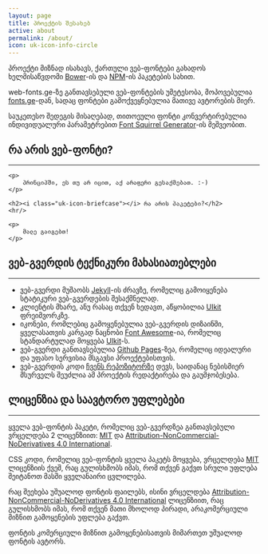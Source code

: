 ```yaml
---
layout: page
title: პროექტის შესახებ
active: about
permalink: /about/
icon: uk-icon-info-circle
---
```


<p>
    პროექტი მიზნად ისახავს, ქართული ვებ-ფონტები გახადოს ხელმისაწვდომი <a class="uk-link uk-link-primary" href="http://bower.io/" target="_blank" rel="nofollow">Bower</a>-ის და <a class="uk-link uk-link-primary" href="https://www.npmjs.com/" target="_blank" rel="nofollow">NPM</a>-ის პაკეტების სახით.
</p>

<p>
    web-fonts.ge-ზე განთავსებული ვებ-ფონტების უმეტესობა, მოპოვებულია <a class="uk-link uk-link-primary" href="http://fonts.ge/" target="_blank" rel="nofollow">fonts.ge</a>-დან, სადაც ფონტები გამოქვეყნებულია მათივე ავტორების მიერ.
</p>

<p>
    საუკეთესო შედეგის მისაღებად, თითოეული ფონტი კონვერტირებულია ინდივიდუალური პარამეტრებით <a class="uk-link uk-link-primary"  href="http://www.fontsquirrel.com/tools/webfont-generator" target="_blank" rel="nofollow">Font Squirrel Generator</a>-ის მეშვეობით.
</p>

<div class="uk-hidden">
    <h2><i class="uk-icon-font"></i> რა არის ვებ-ფონტი?</h2>
    <hr/>

    <p>
        პრინციპში, ეს თუ არ იცით, აქ არაფერი გესაქმებათ. :-)
    </p>

    <h2><i class="uk-icon-briefcase"></i> რა არის პაკეტები?</h2>
    <hr/>

    <p>
        მალე გაიგებთ!
    </p>
</div>

<h2><i class="uk-icon-cogs"></i> ვებ-გვერდის ტექნიკური მახასიათებლები</h2>
<hr/>


<ul>
    <li>ვებ-გვერდი მუშაობს <a class="uk-link uk-link-primary" href="https://jekyllrb.com/" target="_blank" rel="nofollow">Jekyll</a>-ის ძრავზე, რომელიც გამოიყენება სტატიკური ვებ-გვერდების შესაქმნელად.</li>
    <li>კლიენტის მხარე, ანუ რასაც თქვენ ხედავთ, აწყობილია <a class="uk-link uk-link-primary" href="http://getuikit.com/" target="_blank" rel="nofollow">UIkit</a> ფრეიმვორკზე.</li>
    <li>იკონები, რომლებიც გამოყენებულია ვებ-გვერდის დიზაინში, ყველასათვის კარგად ნაცნობი <a class="uk-link uk-link-primary" href="http://fontawesome.io/" target="_blank" rel="nofollow">Font Awesome</a>-ია, რომელიც სტანდარტულად მოყვება
        <a class="uk-link uk-link-primary" href="http://getuikit.com/docs/icon.html" target="_blank" rel="nofollow">UIkit</a>-ს.</li>
    <li>ვებ-გვერდი განთავსებულია <a class="uk-link uk-link-primary" href="https://pages.github.com/" target="_blank" rel="nofollow">Github Pages</a>-ზეა, რომელიც იდეალური და უფასო სერვისია მსგავსი პროექტებისთვის.</li>
    <li>ვებ-გვერდის კოდი <a class="uk-link uk-link-primary" href="https://github.com/web-fonts/web-fonts.github.io" target="_blank" rel="nofollow">ჩვენს რეპოზიტორზე</a> დევს, საიდანაც ნებისმიერ მსურველს შეუძლია ამ პროექტის რედაქტირება და გაუმჯობესება.</li>
</ul>

<h2><i class="uk-icon-copyright"></i> ლიცენზია და საავტორო უფლებები</h2>

<hr/>

<p>
    ყველა ვებ-ფონტის პაკეტი, რომელიც ვებ-გვერდზეა განთავსებული ვრცელდება 2 ლიცენზიით: <a class="uk-link uk-link-primary" href="https://opensource.org/licenses/MIT" target="_blank" rel="nofollow">MIT</a> და <a class="uk-link uk-link-primary" href="http://creativecommons.org/licenses/by-nc-nd/4.0/" target="_blank" rel="nofollow">Attribution-NonCommercial-NoDerivatives 4.0 International</a>.
</p>

<p>
    CSS კოდი, რომელიც ვებ-ფონტის ყველა პაკეტს მოყვება, ვრცელდება <a class="uk-link uk-link-primary" href="https://opensource.org/licenses/MIT" target="_blank" rel="nofollow">MIT</a> ლიცენზიის ქვეშ, რაც გულისხმობს იმას, რომ თქვენ გაქვთ სრული უფლება შეიტანოთ მასში ყველანაირი ცვლილება.
</p>

<p>
    რაც შეეხება უშუალოდ ფონტის ფაილებს, ისინი ვრცელდება <a class="uk-link uk-link-primary" href="http://creativecommons.org/licenses/by-nc-nd/4.0/" target="_blank" rel="nofollow">Attribution-NonCommercial-NoDerivatives 4.0 International</a> ლიცენზიით, რაც გულისხმობს იმას, რომ თქვენ მათი მხოლოდ პირადი, არაკომერციული მიზნით გამოყენების უფლება გაქვთ.
</p>
<p>
    ფონტის კომერციული მიზნით გამოყენებისათვის მიმართეთ უშუალოდ ფონტის ავტორს.
</p>
